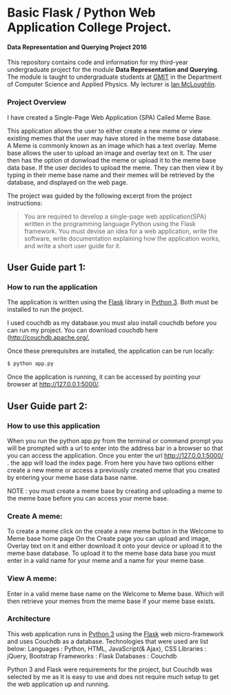 # Basic Flask / Python Web Application College Project.
#### Data Representation and Querying Project 2016

This repository contains code and information for my third-year undergraduate project for the module **Data Representation and Querying**.
The module is taught to undergraduate students at [GMIT](http://www.gmit.ie) in the Department of Computer Science and Applied Physics.
My lecturer is [Ian McLoughlin](https://ianmcloughlin.github.io).

### Project Overview
I have created a Single-Page Web Application (SPA) Called Meme Base.

This application allows the user to either create a new meme or view existing memes
that the user may have stored in the meme base database.
A Meme is commonly known as an image which has a text overlay.
Meme base allows the user to upload an image and overlay text on it.
The user then has the option ot donwload the meme or upload it to the meme base data base.
If the user decides to upload the meme.
They can then view it by typing in their meme base name and their memes will be retrieved by the database,
and displayed on the web page.


The project was guided by the following excerpt from the project instructions:
>You are required to develop a single-page web application(SPA) written in the programming language Python using the Flask framework. You must devise an idea for a web application, write the software, write documentation explaining how the application works, and write a short user guide for it.


## User Guide part 1:
### How to run the application
The application is written using the [Flask](http://flask.pocoo.org/) library in [Python 3](https://www.python.org).
Both must be installed to run the project.

I used couchdb as my database.you must also install couchdb before you can run my project.
You can download couchdb here (http://couchdb.apache.org/,

Once these prerequisites are installed, the application can be run locally:
```bash
$ python app.py
```
Once the application is running, it can be accessed by pointing your browser at http://127.0.0.1:5000/.


## User Guide part 2:
### How to use this application
When you run the python app.py from the terminal or command prompt you will be prompted with a url
to enter into the address bar in a browser so that you can access the application.
Once you enter the url http://127.0.0.1:5000/ . the app will load the index page.
From here you have two options either create a new meme
or access a previously created meme that you created by entering your meme base data base name.

NOTE : you must create a meme base by creating and uploading a meme to the meme base before you can access your meme base.

### Create A meme:
To create a meme click on the create a new meme button in the Welcome to Meme base home page
 On the Create page you can upload and image,
 Overlay text on it and either download it onto your device or upload it to the meme base database.
 To upload it to the meme base data base you must enter in a valid name for your meme and a name for your meme base.
 
### View A meme:
 Enter in a valid meme base name on the Welcome to Meme base.
 Which will then retrieve your memes from the meme base if your meme base exists.
 


### Architecture
This web application runs in [Python 3](https://www.python.org) using the [Flask](http://flask.pocoo.org/) web micro-framework and uses Couchdb as a database.
Technologies that were used are list below:
Languages : Python, HTML, JavaScript(& Ajax), CSS
Libraries : jQuery, Bootstrap
Frameworks : Flask
Databases : Couchdb

Python 3 and Flask were requirements for the project, but Couchdb was selected by me
as it is easy to use and does not require much setup to get the web application up and running.


